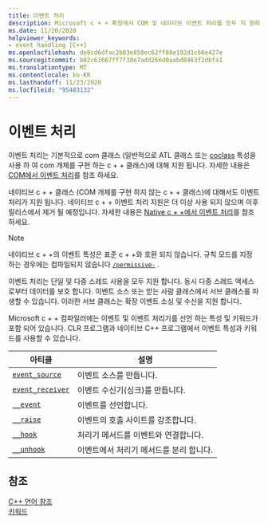 ```yaml
---
title: 이벤트 처리
description: Microsoft c + + 확장에서 COM 및 네이티브 이벤트 처리를 모두 지 원하는 방법에 대해 알아봅니다.
ms.date: 11/20/2020
helpviewer_keywords:
- event handling [C++]
ms.openlocfilehash: de8cd6dfac2b83e850ec62ff88e192d1c60e427e
ms.sourcegitcommit: b02c61667ff7f38e7add266d0aabd8463f2dbfa1
ms.translationtype: MT
ms.contentlocale: ko-KR
ms.lasthandoff: 11/23/2020
ms.locfileid: "95483132"
---
```

# <a name="event-handling"></a>이벤트 처리

이벤트 처리는 기본적으로 com 클래스 (일반적으로 ATL 클래스 또는 [coclass](../windows/attributes/coclass.md) 특성을 사용 하 여 com 개체를 구현 하는 c + + 클래스)에 대해 지원 됩니다. 자세한 내용은 [COM에서 이벤트 처리](../cpp/event-handling-in-com.md)를 참조 하세요.

네이티브 c + + 클래스 (COM 개체를 구현 하지 않는 c + + 클래스)에 대해서도 이벤트 처리가 지원 됩니다. 네이티브 c + + 이벤트 처리 지원은 더 이상 사용 되지 않으며 이후 릴리스에서 제거 될 예정입니다. 자세한 내용은 [Native c + +에서 이벤트 처리](../cpp/event-handling-in-native-cpp.md)를 참조 하세요.

> [!NOTE]
> 네이티브 c + +의 이벤트 특성은 표준 c + +와 호환 되지 않습니다. 규칙 모드를 지정 하는 경우에는 컴파일되지 않습니다 [`/permissive-`](../build/reference/permissive-standards-conformance.md) .

이벤트 처리는 단일 및 다중 스레드 사용을 모두 지원 합니다. 동시 다중 스레드 액세스 로부터 데이터를 보호 합니다. 이벤트 소스 또는 받는 사람 클래스에서 서브 클래스를 파생할 수 있습니다. 이러한 서브 클래스는 확장 이벤트 소싱 및 수신을 지원 합니다.

Microsoft c + + 컴파일러에는 이벤트 및 이벤트 처리기를 선언 하는 특성 및 키워드가 포함 되어 있습니다. CLR 프로그램과 네이티브 C++ 프로그램에서 이벤트 특성과 키워드를 사용할 수 있습니다.

| 아티클 | 설명 |
|--|--|
| [`event_source`](../windows/attributes/event-source.md) | 이벤트 소스를 만듭니다. |
| [`event_receiver`](../windows/attributes/event-receiver.md) | 이벤트 수신기(싱크)를 만듭니다. |
| [`__event`](../cpp/event.md) | 이벤트를 선언합니다. |
| [`__raise`](../cpp/raise.md) | 이벤트의 호출 사이트를 강조합니다. |
| [`__hook`](../cpp/hook.md) | 처리기 메서드를 이벤트와 연결합니다. |
| [`__unhook`](../cpp/unhook.md) | 이벤트에서 처리기 메서드를 분리 합니다. |

## <a name="see-also"></a>참조

[C++ 언어 참조](../cpp/cpp-language-reference.md)\
[키워드](../cpp/keywords-cpp.md)
